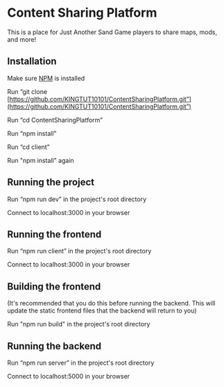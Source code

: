 # Content Sharing Platform

This is a place for Just Another Sand Game players to share maps, mods, and more!

## Installation

Make sure [NPM](https://docs.npmjs.com/downloading-and-installing-node-js-and-npm) is installed

Run “git clone [https://github.com/KINGTUT10101/ContentSharingPlatform.git”](https://github.com/KINGTUT10101/ContentSharingPlatform.git”)

Run “cd ContentSharingPlatform”

Run “npm install”

Run “cd client”

Run "npm install" again

## Running the project

Run “npm run dev” in the project's root directory

Connect to localhost:3000 in your browser

## Running the frontend

Run “npm run client” in the project's root directory

Connect to localhost:3000 in your browser

## Building the frontend

(It's recommended that you do this before running the backend. This will update the static frontend files that the backend will return to you)

Run "npm run build" in the project's root directory

## Running the backend

Run “npm run server” in the project's root directory

Connect to localhost:5000 in your browser
